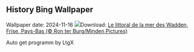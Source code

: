 ## History Bing Wallpaper
Wallpaper date: 2024-11-16
![](https://www.bing.com/th?id=OHR.FrieslandNetherlands_FR-FR3199784151_UHD.jpg&w=1000)Download: [Le littoral de la mer des Wadden, Frise, Pays-Bas (© Ron ter Burg/Minden Pictures)](https://www.bing.com/th?id=OHR.FrieslandNetherlands_FR-FR3199784151_UHD.jpg)

Auto get programm by LtgX
